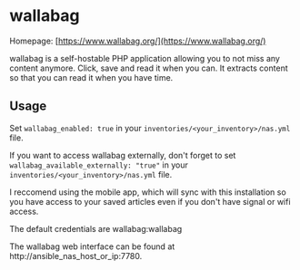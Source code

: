 # wallabag

Homepage: [https://www.wallabag.org/](https://www.wallabag.org/)

wallabag is a self-hostable PHP application allowing you to not miss any content anymore. Click, save and read it when you can. It extracts content so that you can read it when you have time.

## Usage

Set `wallabag_enabled: true` in your `inventories/<your_inventory>/nas.yml` file.

If you want to access wallabag externally, don't forget to set `wallabag_available_externally: "true"` in your `inventories/<your_inventory>/nas.yml` file.

I reccomend using the mobile app, which will sync with this installation so you have access to your saved articles even if you don't have signal or wifi access.

The default credentials are wallabag:wallabag

The wallabag web interface can be found at http://ansible_nas_host_or_ip:7780.
